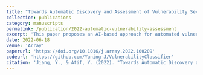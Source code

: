 ```yaml
---
title: "Towards Automatic Discovery and Assessment of Vulnerability Severity in Cyber–Physical Systems"
collection: publications
category: manuscripts
permalink: /publication/2022-automatic-vulnerability-assessment
excerpt: 'This paper proposes an AI-based approach for automated vulnerability severity scoring in cyber–physical systems, addressing inconsistencies in CVSS scores and enabling improved cybersecurity assessment.'
date: 2022-06-18
venue: 'Array'
paperurl: 'https://doi.org/10.1016/j.array.2022.100209'
codeurl: 'https://github.com/Yuning-J/VulnerabilityClassifier'
citation: 'Jiang, Y., & Atif, Y. (2022). "Towards Automatic Discovery and Assessment of Vulnerability Severity in Cyber–Physical Systems." <i>Array</i>, 15, 100209.'
---
```

